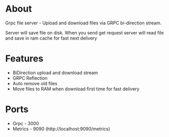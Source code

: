 # About
Grpc file server - Upload and download files via GRPC bi-direction stream.

Server will save file on disk. When you send get request server will read file and save in ram cache for fast
next delivery

# Features
- BiDirection upload and download stream
- GRPC Reflection
- Auto remove old files
- Move files to RAM when download first time for fast delivery

# Ports
- Grpc - 3000
- Metrics - 9090 (http://localhost:9090/metrics)